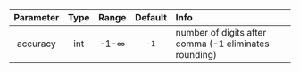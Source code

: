 | Parameter | Type |    Range    | Default | Info                                                  |
| :-------: | :--: | :---------: | :-----: | :---------------------------------------------------- |
| accuracy  | int  | -1-$\infty$ |  `-1`   | number of digits after comma (-1 eliminates rounding) |

